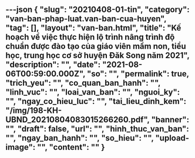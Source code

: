 ---json
{
    "slug": "20210408-01-tin",
    "category": "van-ban-phap-luat.van-ban-cua-huyen",
    "tag": [],
    "layout": "van-ban.html",
    "title": "Kế hoạch về việc thực hiện lộ trình nâng trình độ chuẩn được đào tạo của giáo viên mầm non, tiểu học, trung học cơ sở huyện Đăk Song năm 2021",
    "description": "",
    "date": "2021-08-06T00:59:00.000Z",
    "so": "",
    "permalink": true,
    "trich_yeu": "",
    "co_quan_ban_hanh": "",
    "linh_vuc": "",
    "loai_van_ban": "",
    "nguoi_ky": "",
    "ngay_co_hieu_luc": "",
    "tai_lieu_dinh_kem": "/img/198-KH-UBND_20210804083015266260.pdf",
    "banner": "",
    "draft": false,
    "url": "",
    "hinh_thuc_van_ban": "",
    "ngay_ban_hanh": "",
    "so_hieu": "",
    "upload-image": "",
    "__content__": ""
}
---
